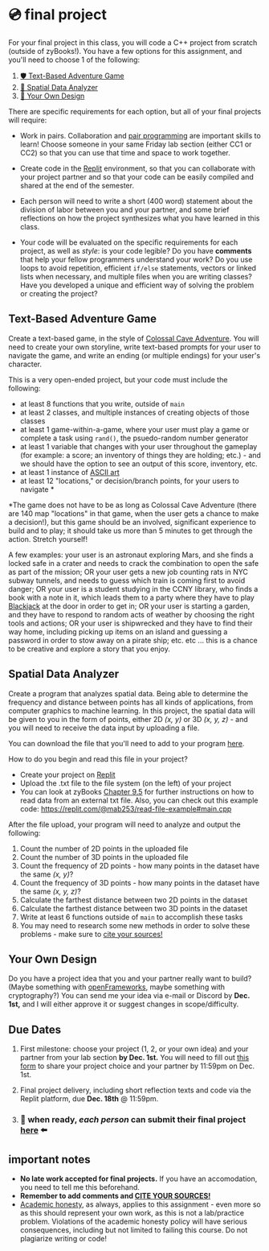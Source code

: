 # 💿 final project

For your final project in this class, you will code a C++ project from scratch (outside of zyBooks!). You have a few options for this assignment, and you'll need to choose 1 of the following:

1. [🛡 Text-Based Adventure Game](#text-based-adventure-game)
2. [🧊 Spatial Data Analyzer](#spatial-data-analyzer)
3. [🎨 Your Own Design](#your-own-design)

There are specific requirements for each option, but all of your final projects will require:

- Work in pairs. Collaboration and [pair programming](https://www.newyorker.com/magazine/2018/12/10/the-friendship-that-made-google-huge) are important skills to learn! Choose someone in your same Friday lab section (either CC1 or CC2) so that you can use that time and space to work together.

- Create code in the [Replit](https://replit.com/) environment, so that you can collaborate with your project partner and so that your code can be easily compiled and shared at the end of the semester.

- Each person will need to write a short (400 word) statement about the division of labor between you and your partner, and some brief reflections on how the project synthesizes what you have learned in this class.

- Your code will be evaluated on the specific requirements for each project, as well as _style_: is your code legible? Do you have **comments** that help your fellow programmers understand your work? Do you use loops to avoid repetition, efficient `if/else` statements, vectors or linked lists when necessary, and multiple files when you are writing classes? Have you developed a unique and efficient way of solving the problem or creating the project?

## Text-Based Adventure Game

Create a text-based game, in the style of [Colossal Cave Adventure](https://grack.com/demos/adventure/). You will need to create your own storyline, write text-based prompts for your user to navigate the game, and write an ending (or multiple endings) for your user's character.

This is a very open-ended project, but your code must include the following:
- at least 8 functions that you write, outside of `main`
- at least 2 classes, and multiple instances of creating objects of those classes
- at least 1 game-within-a-game, where your user must play a game or complete a task using `rand()`, the psuedo-random number generator
- at least 1 variable that changes with your user throughout the gameplay (for example: a score; an inventory of things they are holding; etc.) - and we should have the option to see an output of this score, inventory, etc.
- at least 1 instance of [ASCII art](https://www.asciiart.eu/)
- at least 12 "locations," or decision/branch points, for your users to navigate *

*The game does not have to be as long as Colossal Cave Adventure (there are 140 map "locations" in that game, when the user gets a chance to make a decision!), but this game should be an involved, significant experience to build and to play; it should take us more than 5 minutes to get through the action. Stretch yourself!

A few examples: your user is an astronaut exploring Mars, and she finds a locked safe in a crater and needs to crack the combination to open the safe as part of the mission; OR your user gets a new job counting rats in NYC subway tunnels, and needs to guess which train is coming first to avoid danger; OR your user is a student studying in the CCNY library, who finds a book with a note in it, which leads them to a party where they have to play [Blackjack](https://en.wikipedia.org/wiki/Blackjack) at the door in order to get in; OR your user is starting a garden, and they have to respond to random acts of weather by choosing the right tools and actions; OR your user is shipwrecked and they have to find their way home, including picking up items on an island and guessing a password in order to stow away on a pirate ship; etc. etc ... this is a chance to be creative and explore a story that you enjoy.

## Spatial Data Analyzer

Create a program that analyzes spatial data. Being able to determine the frequency and distance between points has all kinds of applications, from computer graphics to machine learning. In this project, the spatial data will be given to you in the form of points, either 2D _(x, y)_ or 3D _(x, y, z)_ - and you will need to receive the data input by uploading a file.

You can download the file that you'll need to add to your program [here](https://cs103-proton.glitch.me/1m.txt).

How to do you begin and read this file in your project?
- Create your project on [Replit](https://replit.com/)
- Upload the .txt file to the file system (on the left) of your project
- You can look at zyBooks [Chapter 9.5](https://learn.zybooks.com/zybook/CUNYCSC10300BlountSpring2023/chapter/9/section/5) for further instructions on how to read data from an external txt file. Also, you can check out this example code: https://replit.com/@mab253/read-file-example#main.cpp

After the file upload, your program will need to analyze and output the following:

1. Count the number of 2D points in the uploaded file
2. Count the number of 3D points in the uploaded file
3. Count the frequency of 2D points - how  many points in the dataset have the same _(x, y)_?
4. Count the frequency of 3D points - how  many points in the dataset have the same _(x, y, z)_?
5. Calculate the farthest distance between two 2D points in the dataset
6. Calculate the farthest distance between two 3D points in the dataset
7. Write at least 6 functions outside of `main` to accomplish these tasks
8. You may need to research some new methods in order to solve these problems - make sure to [cite your sources!](https://github.com/mab253/cpp_fall23/blob/main/citations.md)

## Your Own Design

Do you have a project idea that you and your partner really want to build? (Maybe something with [openFrameworks](https://openframeworks.cc/), maybe something with cryptography?) You can send me your idea via e-mail or Discord by **Dec. 1st,** and I will either approve it or suggest changes in scope/difficulty.

## Due Dates

1. First milestone: choose your project (1, 2, or your own idea) and your partner from your lab section **by Dec. 1st.** You will need to fill out [this form](https://airtable.com/appHSeC3WYz90T4vD/shrqPKKbLLRJFCXM6) to share your project choice and your partner by 11:59pm on Dec. 1st.

2. Final project delivery, including short reflection texts and code via the Replit platform, due **Dec. 18th** @ 11:59pm.

3. ###  🚀 when ready, _each person_ can submit their final project [here](https://airtable.com/appHSeC3WYz90T4vD/shrWqB7UDhP5Sumqq) ⬅️

## important notes

- **No late work accepted for final projects.** If you have an accomodation, you need to tell me this beforehand.
- **Remember to add comments and [CITE YOUR SOURCES!](https://github.com/mab253/cpp_fall23/blob/main/citations.md)**
- [Academic honesty](https://github.com/mab253/cpp_spring23#academic-honesty-and-integrity), as always, applies to this assignment - even more so as this should represent your own work, as this is not a lab/practice problem. Violations of the academic honesty policy will have serious consequences, including but not limited to failing this course. Do not plagiarize writing or code!
